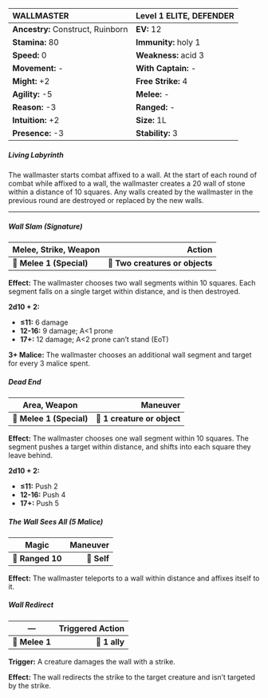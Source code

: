 | **WALLMASTER**                           | Level 1 ELITE, DEFENDER                  |
|:-----------------------------------------|:-----------------------------------------|
| **Ancestry:** Construct, Ruinborn        | **EV:** 12                               |
| **Stamina:** 80                          | **Immunity:** holy 1                     |
| **Speed:** 0                             | **Weakness:** acid 3                     |
| **Movement:** -                          | **With Captain:** -                      |
| **Might:** +2                            | **Free Strike:** 4                       |
| **Agility:** -5                          | **Melee:** -                             |
| **Reason:** -3                           | **Ranged:** -                            |
| **Intuition:** +2                        | **Size:** 1L                             |
| **Presence:** -3                         | **Stability:** 3                         |

##### Living Labyrinth

The wallmaster starts combat affixed to a wall. At the start of each round of combat while affixed to a wall, the wallmaster creates a 20 wall of stone within a distance of 10 squares. Any walls created by the wallmaster in the previous round are destroyed or replaced by the new walls.

---

##### Wall Slam (Signature)

| **Melee, Strike, Weapon** |                      **Action** |
| ------------------------- | -------------------------------:|
| **📏 Melee 1 (Special)**  | **🎯 Two creatures or objects** |

**Effect:** The wallmaster chooses two wall segments within 10 squares. Each segment falls on a single target within distance, and is then destroyed.

**2d10 + 2:**

- **≤11:** 6 damage
- **12-16:** 9 damage; A<1 prone
- **17+:** 12 damage; A<2 prone can’t stand (EoT)

**3+ Malice:** The wallmaster chooses an additional wall segment and target for every 3 malice spent.

##### Dead End

| **Area, Weapon**         |                **Maneuver** |
| ------------------------ | ---------------------------:|
| **📏 Melee 1 (Special)** | **🎯 1 creature or object** |

**Effect:** The wallmaster chooses one wall segment within 10 squares. The segment pushes a target within distance, and shifts into each square they leave behind.

**2d10 + 2:**

- **≤11:** Push 2
- **12-16:** Push 4
- **17+:** Push 5

##### The Wall Sees All (5 Malice)

| **Magic**        | **Maneuver** |
| ---------------- | ------------:|
| **📏 Ranged 10** |  **🎯 Self** |

**Effect:** The wallmaster teleports to a wall within distance and affixes itself to it.

##### Wall Redirect

| **—**          | **Triggered Action** |
| -------------- | --------------------:|
| **📏 Melee 1** |        **🎯 1 ally** |

**Trigger:** A creature damages the wall with a strike.

**Effect:** The wall redirects the strike to the target creature and isn’t targeted by the strike.

